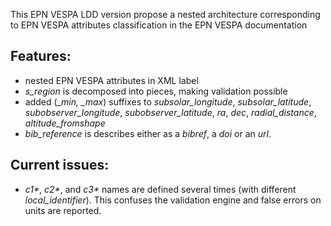 This EPN VESPA LDD version propose a nested architecture corresponding to EPN VESPA attributes classification in the EPN VESPA documentation

## Features:
* nested EPN VESPA attributes in XML label
* _s_region_ is decomposed into pieces, making validation possible
* added (_*_min_, _*_max_) suffixes to _subsolar_longitude_, _subsolar_latitude_, _subobserver_longitude_, _subobserver_latitude_, _ra_, _dec_, _radial_distance_, _altitude_fromshape_
* _bib_reference_ is describes either as a _bibref_, a _doi_ or an _url_.

## Current issues:
* _c1*_, _c2*_, and _c3*_ names are defined several times (with different _local_identifier_). This confuses the validation engine and false errors on units are reported.
